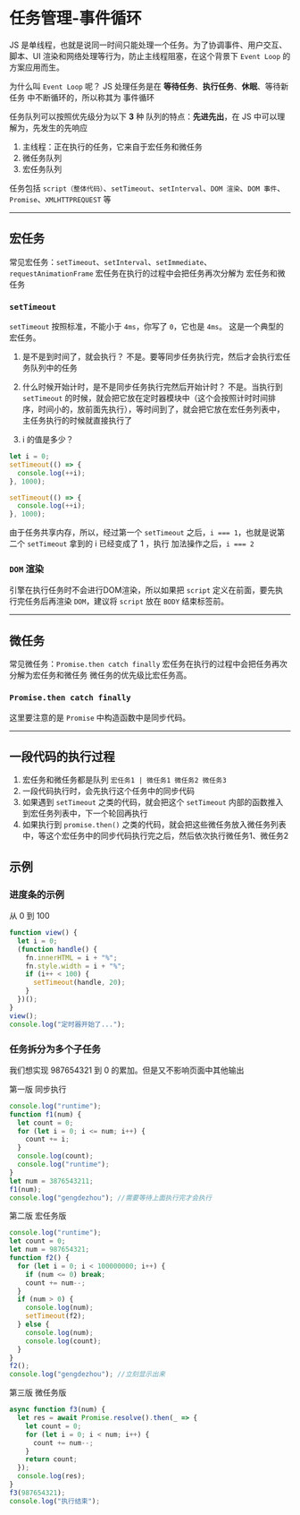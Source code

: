 # 任务管理-事件循环
JS 是单线程，也就是说同一时间只能处理一个任务。为了协调事件、用户交互、脚本、UI 渲染和网络处理等行为，防止主线程阻塞，在这个背景下 `Event Loop` 的方案应用而生。

为什么叫 `Event Loop` 呢？
JS 处理任务是在 **等待任务**、**执行任务**、**休眠**、等待新任务 中不断循环的，所以称其为 事件循环

任务队列可以按照优先级分为以下 **3** 种
队列的特点：**先进先出**，在 JS 中可以理解为，先发生的先响应

1. 主线程：正在执行的任务，它来自于宏任务和微任务
2. 微任务队列
3. 宏任务队列

任务包括 `script（整体代码）`、`setTimeout`、`setInterval`、`DOM 渲染`、`DOM 事件`、`Promise`、`XMLHTTPREQUEST` 等

---


## 宏任务
常见宏任务：`setTimeout`、`setInterval`、`setImmediate`、`requestAnimationFrame`
宏任务在执行的过程中会把任务再次分解为 宏任务和微任务



### `setTimeout`
`setTimeout` 按照标准，不能小于 `4ms`，你写了 `0`，它也是 `4ms`。
这是一个典型的宏任务。

1. 是不是到时间了，就会执行？
不是。要等同步任务执行完，然后才会执行宏任务队列中的任务

2. 什么时候开始计时，是不是同步任务执行完然后开始计时？
不是。当执行到 `setTimeout` 的时候，就会把它放在定时器模块中（这个会按照计时时间排序，时间小的，放前面先执行），等时间到了，就会把它放在宏任务列表中，主任务执行的时候就直接执行了

3. i 的值是多少？
```javascript
let i = 0;
setTimeout(() => {
  console.log(++i);
}, 1000);

setTimeout(() => {
  console.log(++i);
}, 1000);
```

由于任务共享内存，所以，经过第一个 `setTimeout` 之后，`i === 1`，也就是说第二个 `setTimeout` 拿到的 i 已经变成了 1 ，执行 加法操作之后，`i === 2`



### `DOM` 渲染
引擎在执行任务时不会进行DOM渲染，所以如果把 `script` 定义在前面，要先执行完任务后再渲染 `DOM`，建议将 `script` 放在 `BODY` 结束标签前。
<hr/>



## 微任务
常见微任务：`Promise.then catch finally`
宏任务在执行的过程中会把任务再次分解为宏任务和微任务
微任务的优先级比宏任务高。

### `Promise.then catch finally`
这里要注意的是 `Promise` 中构造函数中是同步代码。

<hr>



## 一段代码的执行过程
1. 宏任务和微任务都是队列 `宏任务1 | 微任务1 微任务2 微任务3`
2. 一段代码执行时，会先执行这个任务中的同步代码
3. 如果遇到 `setTimeout` 之类的代码，就会把这个 `setTimeout` 内部的函数推入到宏任务列表中，下一个轮回再执行
4. 如果执行到 `promise.then()` 之类的代码，就会把这些微任务放入微任务列表中，等这个宏任务中的同步代码执行完之后，然后依次执行微任务1、微任务2



## 示例
### 进度条的示例
从 0 到 100
```javascript
function view() {
  let i = 0;
  (function handle() {
    fn.innerHTML = i + "%";
    fn.style.width = i + "%";
    if (i++ < 100) {
      setTimeout(handle, 20);
    }
  })();
}
view();
console.log("定时器开始了...");
```



### 任务拆分为多个子任务
我们想实现  987654321 到 0 的累加。但是又不影响页面中其他输出

第一版 同步执行
```javascript
console.log("runtime");
function f1(num) {
  let count = 0;
  for (let i = 0; i <= num; i++) {
    count += i;
  }
  console.log(count);
  console.log("runtime");
}
let num = 3876543211;
f1(num);
console.log("gengdezhou"); //需要等待上面执行完才会执行
```

第二版 宏任务版
```javascript
console.log("runtime");
let count = 0;
let num = 987654321;
function f2() {
  for (let i = 0; i < 100000000; i++) {
    if (num <= 0) break;
    count += num--;
  }
  if (num > 0) {
    console.log(num);
    setTimeout(f2);
  } else {
    console.log(num);
    console.log(count);
  }
}
f2();
console.log("gengdezhou"); //立刻显示出来
```

第三版 微任务版
```javascript
async function f3(num) {
  let res = await Promise.resolve().then(_ => {
    let count = 0;
    for (let i = 0; i < num; i++) {
      count += num--;
    }
    return count;
  });
  console.log(res);
}
f3(987654321);
console.log("执行结束");
```
